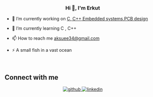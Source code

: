 ### <div align="center">Hi 👋, I'm Erkut
</div>  
  

- 🔭 I’m currently working on [C, C++,Embedded systems,PCB design](C)  
  

- 🌱 I’m currently learning C , C++  
  

- 📫 How to reach me aksuee34@gmail.com  
  

- ⚡ A small fish in a vast ocean  
  

<br/>  



## Connect with me  
<div align="center">
<a href="https://github.com/erktaksu" target="_blank">
<img src=https://img.shields.io/badge/github-%2324292e.svg?&style=for-the-badge&logo=github&logoColor=white alt=github style="margin-bottom: 5px;" />
</a>
<a href="[https://linkedin.com/in/www.linkedin.com/in/erkut-aksu-723248255/](https://www.linkedin.com/in/erkut-aksu-723248255?utm_source=share&utm_campaign=share_via&utm_content=profile&utm_medium=android_app)" target="_blank">
<img src=https://img.shields.io/badge/linkedin-%231E77B5.svg?&style=for-the-badge&logo=linkedin&logoColor=white alt=linkedin style="margin-bottom: 5px;" />
</a>  
</div>  

